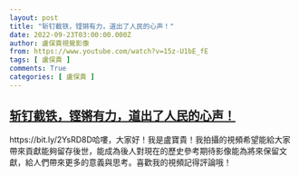 ```yaml
---
layout: post
title: "斩钉截铁，铿锵有力，道出了人民的心声！"
date: 2022-09-23T03:00:00.000Z
author: 盧保貴視覺影像
from: https://www.youtube.com/watch?v=15z-U1bE_fE
tags: [ 盧保貴 ]
comments: True
categories: [ 盧保貴 ]
---
```

<!--1663902000000-->
[斩钉截铁，铿锵有力，道出了人民的心声！](https://www.youtube.com/watch?v=15z-U1bE_fE)
------

<div>
https://bit.ly/2YsRD8D哈嘍，大家好！我是盧寶貴！我拍攝的視頻希望能給大家帶來貢獻能夠留存後世，能成為後人對現在的歷史參考期待影像能為將來保留文獻，給人們帶來更多的意義與思考。喜歡我的視頻記得評論哦！
</div>
